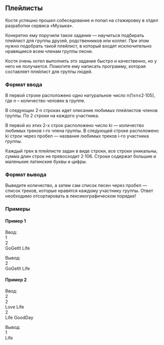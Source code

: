 ## Плейлисты

Костя успешно прошел собеседование и попал на стажировку в отдел разработки сервиса «Музыка».

Конкретно ему поручили такое задание — научиться подбирать плейлист для группы друзей, родственников или коллег. 
При этом нужно подобрать такой плейлист, в который входят исключительно нравящиеся всем членам группы песни.

Костя очень хотел выполнить это задание быстро и качественно, но у него не получается. Помогите ему написать 
программу, которая составляет плейлист для группы людей. 

### Формат ввода

В первой строке расположено одно натуральное число n(1≤n≤2⋅105), где n – количество человек в группе.

В следующих 2⋅n строках идет описание любимых плейлистов членов группы. По 2 строки на каждого участника.

В первой из этих 2-х строк расположено число ki — количество любимых треков i-го члена группы. В следующей строке 
расположено ki строк через пробел — названия любимых треков i-го участника группы.

Каждый трек в плейлисте задан в виде строки, все строки уникальны, сумма длин строк не превосходит 2⋅106. Строки 
содержат большие и маленькие латинские буквы и цифры. 

### Формат вывода

Выведите количество, а затем сам список песен через пробел — список треков, которые нравятся каждому участнику группы. 
Ответ необходимо отсортировать в лексикографическом порядке! 

### Примеры
#### Пример 1
Ввод:  
1  
2  
GoGetIt Life  

Вывод:  
2  
GoGetIt Life    

#### Пример 2
Ввод:  
2  
2  
Love Life  
2  
Life GoodDay      

Вывод:  
1  
Life  
